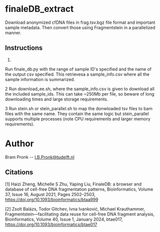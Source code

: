# finaleDB_extract
Download anonymized cfDNA files in frag.tsv.bgz file format and important sample metadata.
Then convert those using Fragmentstein in a parallelized manner.

## Instructions
1.
Run finale_db.py with the range of sample ID's specified and the name of the output csv specified.
This retrievesa a sample_info.csv where all the sample information is summarized.

2
Run download_ee.sh, where the sample_info.csv is given to download all the included sample_ids.
This can take ~250Mb per file, so beware of long downloading times and large storage requirements.

3
Run stein.sh or stein_parallel.sh to map the donwloaded tsv files to bam files with the same name.
They contain the same logic but stein_parallel supports multiple processes (note CPU requirements and larger memory requirements).

# Author
Bram Pronk -- I.B.Pronk@tudelft.nl

## Citations

[1] Haizi Zheng, Michelle S Zhu, Yaping Liu, FinaleDB: a browser and database of cell-free DNA fragmentation patterns, Bioinformatics, Volume 37, Issue 16, August 2021, Pages 2502–2503, https://doi.org/10.1093/bioinformatics/btaa999

[2] Zsolt Balázs, Todor Gitchev, Ivna Ivanković, Michael Krauthammer, Fragmentstein—facilitating data reuse for cell-free DNA fragment analysis, Bioinformatics, Volume 40, Issue 1, January 2024, btae017, https://doi.org/10.1093/bioinformatics/btae017
